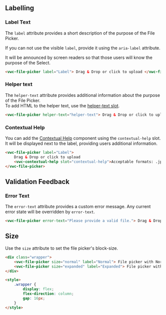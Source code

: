 ## Labelling

### Label Text

The `label` attribute provides a short description of the purpose of the File Picker.

<vwc-note connotation="information" headline="Accessibility note">
	<vwc-icon slot="icon" name="accessibility-line"></vwc-icon>
	<p>If you can not use the visible <code>label</code>, provide it using the <code>aria-label</code> attribute.</p>
	<p>It will be announced by screen readers so that those users will know the purpose of the Select.</p>
</vwc-note>

```html preview
<vwc-file-picker label="Label"> Drag & Drop or click to upload </vwc-file-picker>
```

### Helper text

The `helper-text` attribute provides additional information about the purpose of the File Picker.  
To add HTML to the helper text, use the [helper-text slot](/components/file-picker/code/#helper-text-slot).

```html preview
<vwc-file-picker helper-text="helper-text"> Drag & Drop or click to upload </vwc-file-picker>
```

### Contextual Help

You can add the [Contextual Help](/components/contextual-help/) component using the `contextual-help` slot. It will be displayed next to the label, providing users additional information.

```html preview
<vwc-file-picker label="Label">
	Drag & Drop or click to upload
	<vwc-contextual-help slot="contextual-help">Acceptable formats: .jpg, .png, .gif</vwc-contextual-help>
</vwc-file-picker>
```

## Validation Feedback

### Error Text

The `error-text` attribute provides a custom error message. Any current error state will be overridden by `error-text`.

```html preview
<vwc-file-picker error-text="Please provide a valid file."> Drag & Drop or click to upload </vwc-file-picker>
```

## Size

Use the `size` attribute to set the file picker's block-size.

```html preview
<div class="wrapper">
	<vwc-file-picker size="normal" label="Normal"> File picker with Normal size (default) </vwc-file-picker>
	<vwc-file-picker size="expanded" label="Expanded"> File picker with Expanded size (default) </vwc-file-picker>
</div>

<style>
	.wrapper {
		display: flex;
		flex-direction: column;
		gap: 16px;
	}
</style>
```
